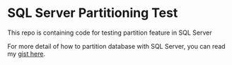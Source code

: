 # SQL Server Partitioning Test

This repo is containing code for testing partition feature in SQL Server

For more detail of how to partition database with SQL Server, you can read my [gist here](https://gist.github.com/VladRafli/2a9ec20ad40b0de95bbdd46a27905b62).